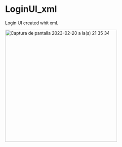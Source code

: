# LoginUI_xml
Login UI created whit xml.

<img width="362" alt="Captura de pantalla 2023-02-20 a la(s) 21 35 34" src="https://user-images.githubusercontent.com/90237543/220235122-c2748a1e-f8ad-4e1f-9419-c1803877565b.png">
